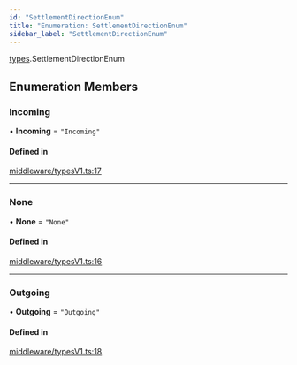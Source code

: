 ```yaml
---
id: "SettlementDirectionEnum"
title: "Enumeration: SettlementDirectionEnum"
sidebar_label: "SettlementDirectionEnum"
---
```


[types](../../../modules/Types/Types.md).SettlementDirectionEnum

## Enumeration Members

### Incoming

• **Incoming** = ``"Incoming"``

#### Defined in

[middleware/typesV1.ts:17](https://github.com/PolymeshAssociation/polymesh-sdk/blob/c53723bab/src/middleware/typesV1.ts#L17)

___

### None

• **None** = ``"None"``

#### Defined in

[middleware/typesV1.ts:16](https://github.com/PolymeshAssociation/polymesh-sdk/blob/c53723bab/src/middleware/typesV1.ts#L16)

___

### Outgoing

• **Outgoing** = ``"Outgoing"``

#### Defined in

[middleware/typesV1.ts:18](https://github.com/PolymeshAssociation/polymesh-sdk/blob/c53723bab/src/middleware/typesV1.ts#L18)
